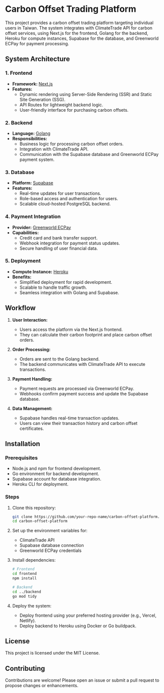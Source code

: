 
# Carbon Offset Trading Platform

This project provides a carbon offset trading platform targeting individual users in Taiwan. The system integrates with ClimateTrade API for carbon offset services, using Next.js for the frontend, Golang for the backend, Heroku for compute instances, Supabase for the database, and Greenworld ECPay for payment processing.

## System Architecture

### 1. Frontend
- **Framework:** [Next.js](https://nextjs.org/)
- **Features:**
  - Dynamic rendering using Server-Side Rendering (SSR) and Static Site Generation (SSG).
  - API Routes for lightweight backend logic.
  - User-friendly interface for purchasing carbon offsets.

### 2. Backend
- **Language:** [Golang](https://golang.org/)
- **Responsibilities:**
  - Business logic for processing carbon offset orders.
  - Integration with ClimateTrade API.
  - Communication with the Supabase database and Greenworld ECPay payment system.

### 3. Database
- **Platform:** [Supabase](https://supabase.com/)
- **Features:**
  - Real-time updates for user transactions.
  - Role-based access and authentication for users.
  - Scalable cloud-hosted PostgreSQL backend.

### 4. Payment Integration
- **Provider:** [Greenworld ECPay](https://www.ecpay.com.tw/)
- **Capabilities:**
  - Credit card and bank transfer support.
  - Webhook integration for payment status updates.
  - Secure handling of user financial data.

### 5. Deployment
- **Compute Instance:** [Heroku](https://www.heroku.com/)
- **Benefits:**
  - Simplified deployment for rapid development.
  - Scalable to handle traffic growth.
  - Seamless integration with Golang and Supabase.

## Workflow

1. **User Interaction:**
   - Users access the platform via the Next.js frontend.
   - They can calculate their carbon footprint and place carbon offset orders.

2. **Order Processing:**
   - Orders are sent to the Golang backend.
   - The backend communicates with ClimateTrade API to execute transactions.

3. **Payment Handling:**
   - Payment requests are processed via Greenworld ECPay.
   - Webhooks confirm payment success and update the Supabase database.

4. **Data Management:**
   - Supabase handles real-time transaction updates.
   - Users can view their transaction history and carbon offset certificates.

## Installation

### Prerequisites
- Node.js and npm for frontend development.
- Go environment for backend development.
- Supabase account for database integration.
- Heroku CLI for deployment.

### Steps
1. Clone this repository:
   ```bash
   git clone https://github.com/your-repo-name/carbon-offset-platform.git
   cd carbon-offset-platform
   ```

2. Set up the environment variables for:
   - ClimateTrade API
   - Supabase database connection
   - Greenworld ECPay credentials

3. Install dependencies:
   ```bash
   # Frontend
   cd frontend
   npm install

   # Backend
   cd ../backend
   go mod tidy
   ```

4. Deploy the system:
   - Deploy frontend using your preferred hosting provider (e.g., Vercel, Netlify).
   - Deploy backend to Heroku using Docker or Go buildpack.

## License
This project is licensed under the MIT License.

## Contributing
Contributions are welcome! Please open an issue or submit a pull request to propose changes or enhancements.
